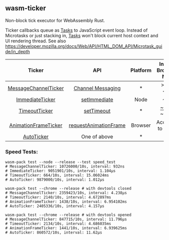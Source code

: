 wasm-ticker
---
Non-block tick executor for WebAssembly Rust.

Ticker callbacks queue as [Tasks] to JavaScript event loop.
Instead of Microtasks or just stacking in,
[Tasks] won't block current host context and UI rendering thread.
See also https://developer.mozilla.org/docs/Web/API/HTML_DOM_API/Microtask_guide/in_depth

[Tasks]: https://developer.mozilla.org/docs/Web/API/HTML_DOM_API/Microtask_guide

|                Ticker                 |           API           | Platform |      Interval<br/>Browser / Node      |
|:-------------------------------------:|:-----------------------:|:--------:|:-------------------------------------:|
|        [MessageChannelTicker]         |   [Channel Messaging]   |    *     |             \>4µs / \<1µs             |
|    [ImmediateTicker][TimerTickers]    |     [setImmediate]      |   Node   |                 \~1µs                 |
|     [TimeoutTicker][TimerTickers]     |      [setTimeout]       |    *     | [\~4ms][setTimeout interval] / \~14ms |
| [AnimationFrameTicker][TimerTickers]  | [requestAnimationFrame] | Browser  |          According to device          |
|             [AutoTicker]              |      One of above       |    *     |                  N/A                  |

[MessageChannelTicker]: src/ticker/message_channel.rs
[TimerTickers]: src/ticker/timers.rs
[AutoTicker]: src/ticker/auto.rs

[Channel Messaging]: https://developer.mozilla.org/docs/Web/API/Channel_Messaging_API
[setTimeout]: https://developer.mozilla.org/docs/Web/API/setTimeout
[requestAnimationFrame]: https://developer.mozilla.org/docs/Web/API/Window/requestAnimationFrame
[setImmediate]: https://nodejs.org/en-us/learn/asynchronous-work/understanding-setimmediate

[setTimeout interval]: https://developer.mozilla.org/docs/Web/API/setTimeout#reasons_for_delays_longer_than_specified

### Speed Tests:
```shell
wasm-pack test --node --release --test speed_test
# MessageChannelTicker: 10726000/10s, interval: 932ns
# ImmediateTicker: 9051901/10s, interval: 1.104µs
# TimeoutTicker: 664/10s, interval: 15.06024ms
# AutoTicker: 9879000/10s, interval: 1.012µs

wasm-pack test --chrome --release # with devtools closed
# MessageChannelTicker: 2359423/10s, interval: 4.238µs
# TimeoutTicker: 2140/10s, interval: 4.672897ms
# AnimationFrameTicker: 1438/10s, interval: 6.954102ms
# AutoTicker: 2405336/10s, interval: 4.157µs

wasm-pack test --chrome --release # with devtools opened
# MessageChannelTicker: 847715/10s, interval: 11.796µs
# TimeoutTicker: 2134/10s, interval: 4.686035ms
# AnimationFrameTicker: 1441/10s, interval: 6.939625ms
# AutoTicker: 860572/10s, interval: 11.62µs
```
